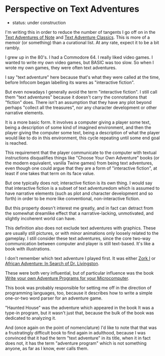 Perspective on Text Adventures
==============================

*   status: under construction

I'm writing this in order to reduce the number of tangents I go off on in
the [Text Adventures of Note](Text%20Adventures%20of%20Note.md) and
[Text Adventure Classics](Text%20Adventure%20Classics.md).
This is more of a memoir (or something) than a curational list.
At any rate, expect it to be a bit rambly.

I grew up in the 80's.  I had a Commodore 64.  I really liked video games.
I wanted to write my own video games, but BASIC was too slow.  So when I
wrote my own games, they were often text adventures.

I say "text adventure" here because that's what they were called at the time,
before Infocom began labelling its wares as "interactive fiction".

But even nowadays I generally avoid the term "interactive fiction".
I still call them "text adventures" because it doesn't carry the
connotations that "fiction" does.  There isn't an assumption that
they have any plot beyond perhaps "collect all the treasures", nor any
character development or other narrative elements.

It is a more basic form.  It involves a computer giving a player some
text, being a description of some kind of imagined environment, and
then the player giving the computer some text, being a description of
what the player would like to do in this environment, this cycle
repeating until some end goal is reached.

This requirement that the player communicate to the computer with textual
instructions disqualifies things like "Choose Your Own Adventure" books
(or the modern equivalent, vanilla Twine games) from being text adventures,
even though one could argue that they are a form of "interactive fiction",
at least if one takes that term on its face value.

But one typically does not; interactive fiction is its own thing.
I would say that interactive fiction is a subset of text adventuredom which
is assumed to have narrative elements (such as plot and character development
and so forth) in order to be more like conventional, non-interactive fiction.

But this property doesn't interest me greatly, and in fact can detract from the
somewhat dreamlike effect that a narrative-lacking, unmotivated, and slightly
incoherent world can have.

This definition also does not exclude text adventures with graphics.
These are usually still pictures, or with minor animations only loosely
related to the gameplay.  I still consider these text adventures, since the
core two-way communication between computer and player is still text-based.
It's like a book with illustrations.

I don't remember which text adventure I played first.  It was either
[Zork I][] or [African Adventure: In Search of Dr. Livingston][].

These were both very influential, but of particular influence was the book
[Write your own Adventure Programs for your Microcomputer][].

This book was probably responsible for setting me off in the direction of
programming languages, too, because it describes how
to write a simple one-or-two word parser for an adventure game.

"Haunted House" was the adventure which appeared in the book
It was a type-in program, but it wasn't just that, because the bulk of the book
was dedicated to analyzing it.

And (once again on the point of nomenclature) I'd like to note that that was
a frustratingly difficult book to find again in adulthood, because I was convinced
that it had the term "text adventure" in its title, when it in fact does not,
it has the term "adventure program" which is not something anyone, as far as I
know, ever calls them.

[Zork I]: Classic%20Text%20Adventures.md#zork-i
[African Adventure: In Search of Dr. Livingston]: Text%20Adventures%20of%20Note.md#african-adventure-in-search-of-dr-livingston
[Write your own Adventure Programs for your Microcomputer]: An%20Esolang%20Reading%20List.md#write-your-own-adventure-programs-for-your-microcomputer

